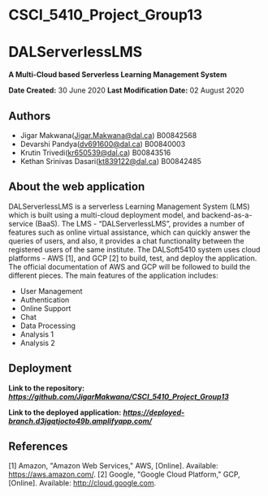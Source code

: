 # CSCI_5410_Project_Group13

# DALServerlessLMS
**A Multi-Cloud based Serverless Learning Management System** 

**Date Created:** 30 June 2020
**Last Modification Date:** 02 August 2020

## Authors
* Jigar Makwana(Jigar.Makwana@dal.ca) B00842568
* Devarshi Pandya(dv691600@dal.ca) B00840003
* Krutin Trivedi(kr650539@dal.ca) B00843516
* Kethan Srinivas Dasari(kt839122@dal.ca) B00842485

## About the web application
DALServerlessLMS is a serverless Learning Management System (LMS) which is built using a multi-cloud deployment model, and backend-as-a-service (BaaS). The LMS - “DALServerlessLMS”, provides a number of features such as online virtual assistance, which can quickly answer the queries of users, and also, it provides a chat functionality between the registered users of the same institute.
The DALSoft5410 system uses cloud platforms - AWS [1], and GCP [2] to build, test, and deploy the application. The official documentation of AWS and GCP will be followed to build the different pieces.
The main features of the application includes:
* User Management
* Authentication
* Online Support
* Chat
* Data Processing
* Analysis 1
* Analysis 2

## Deployment
**Link to the repository:** ***https://github.com/JigarMakwana/CSCI_5410_Project_Group13***

**Link to the deployed application:** ***https://deployed-branch.d3jgqtjocto49b.amplifyapp.com/*** 

## References 
[1] Amazon, "Amazon Web Services," AWS, [Online]. Available: https://aws.amazon.com/.
[2] Google, "Google Cloud Platform," GCP, [Online]. Available: http://cloud.google.com.
